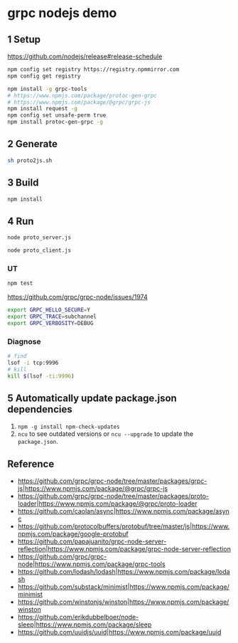 # grpc nodejs demo

## 1 Setup

<https://github.com/nodejs/release#release-schedule>

```sh
npm config set registry https://registry.npmmirror.com
npm config get registry
```

```sh
npm install -g grpc-tools
# https://www.npmjs.com/package/protoc-gen-grpc
# https://www.npmjs.com/package/@grpc/grpc-js
npm install request -g
npm config set unsafe-perm true
npm install protoc-gen-grpc -g
```

## 2 Generate

```bash
sh proto2js.sh
```

## 3 Build

```bash
npm install
```

## 4 Run

```bash
node proto_server.js
```

```bash
node proto_client.js
```

### UT

```sh
npm test
```

<https://github.com/grpc/grpc-node/issues/1974>

```bash
export GRPC_HELLO_SECURE=Y
export GRPC_TRACE=subchannel
export GRPC_VERBOSITY=DEBUG
```

### Diagnose

```bash
# find
lsof -i tcp:9996
# kill
kill $(lsof -ti:9996)
```

## 5 Automatically update package.json dependencies

1. `npm -g install npm-check-updates`
2. `ncu` to see outdated versions or `ncu --upgrade` to update the `package.json`.

## Reference

- <https://github.com/grpc/grpc-node/tree/master/packages/grpc-js>|<https://www.npmjs.com/package/@grpc/grpc-js>
- <https://github.com/grpc/grpc-node/tree/master/packages/proto-loader>|<https://www.npmjs.com/package/@grpc/proto-loader>
- <https://github.com/caolan/async>|<https://www.npmjs.com/package/async>
- <https://github.com/protocolbuffers/protobuf/tree/master/js>|<https://www.npmjs.com/package/google-protobuf>
- <https://github.com/papajuanito/grpc-node-server-reflection>|<https://www.npmjs.com/package/grpc-node-server-reflection>
- <https://github.com/grpc/grpc-node>|<https://www.npmjs.com/package/grpc-tools>
- <https://github.com/lodash/lodash>|<https://www.npmjs.com/package/lodash>
- <https://github.com/substack/minimist>|<https://www.npmjs.com/package/minimist>
- <https://github.com/winstonjs/winston>|<https://www.npmjs.com/package/winston>
- <https://github.com/erikdubbelboer/node-sleep>|<https://www.npmjs.com/package/sleep>
- <https://github.com/uuidjs/uuid>|<https://www.npmjs.com/package/uuid>
